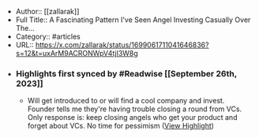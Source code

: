 - Author:: [[zallarak]]
- Full Title:: A Fascinating Pattern I've Seen Angel Investing Casually Over The...
- Category:: #articles
- URL:: https://x.com/zallarak/status/1699061711041646836?s=12&t=uxArM9ACRONWpV4tjI3W8g
- ### Highlights first synced by #Readwise [[September 26th, 2023]]
    - Will get introduced to or will find a cool company and invest. Founder tells me they're having trouble closing a round from VCs. Only response is: keep closing angels who get your product and forget about VCs. No time for pessimism ([View Highlight](https://read.readwise.io/read/01hb7mppggttgcc4faa8h3q22y))
